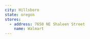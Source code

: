 ```yaml
---
city: Hillsboro
state: oregon
stores:
  - address: 7650 NE Shaleen Street
    name: Walmart
---
```

